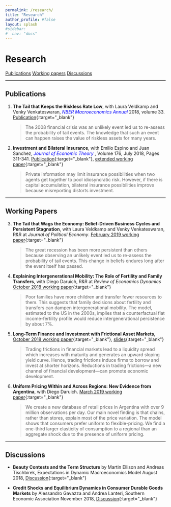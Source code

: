 ```yaml
---
permalink: /research/
title: "Research"
author_profile: #false
layout: splash
#sidebar:
#  nav: "docs"
---
```


# Research
 [Publications](#publications)     [Working papers](#wp)     [Discussions](#discussions)

---
## Publications <a name="publications"></a>
1. **The Tail that Keeps the Riskless Rate Low**, with Laura Veldkamp and Venky Venkateswaran, <span style="color:blue"> *NBER Macroeconomics Annual* </span>  2018, volume 33. [Publication](http://www.nber.org/chapters/c14073){:target="_blank"}
 
    > The 2008 financial crisis was an unlikely event led us to re-assess the probability of tail events. The knowledge that such an event can happen raises the value of riskless assets for many years.


2. **Investment and Bilateral Insurance**, with Emilio Espino and Juan Sanchez, <span style="color:blue"> *Journal of Economic Theory* </span>, Volume 176, July 2018, Pages 311-341. [Publication](https://www.sciencedirect.com/science/article/pii/S002205311830098X){:target="_blank"}, [extended working paper](http://www.juliankozlowski.com/papers/EKS.pdf){:target="_blank"}
 
    > Private information may limit insurance possibilities when two agents get together to pool idiosyncratic risk. However, if there is capital accumulation, bilateral insurance possibilities improve because misreporting distorts investment. 

---
## Working Papers <a name="wp"></a>
3. **The Tail that Wags the Economy: Belief-Driven Business Cycles and Persistent Stagnation**, with Laura Veldkamp and Venky Venkateswaran, R&R  at *Journal of Political Economy*. [February 2019 working paper](http://www.juliankozlowski.com/papers/KVV.pdf){:target="_blank"}

    > The great recession has been more persistent than others because observing an unlikely event led us to re-assess the probability of tail events. This change in beliefs endures long after the event itself has passed.


4. **Explaining Intergenerational Mobility: The Role of Fertility and Family Transfers**, with Diego Daruich, R&R  at *Review of Economics Dynamics* [October 2018 working paper](https://s3.amazonaws.com/real.stlouisfed.org/wp/2018/2018-011.pdf){:target="_blank"}

    > Poor families have more children and transfer fewer resources to them. This suggests that family decisions about fertility and transfers can dampen intergenerational mobility. The model, estimated to the US in the 2000s, implies that a counterfactual flat income-fertility profile would reduce intergenerational persistence by about 7%.


5. **Long-Term Finance and Investment with Frictional Asset Markets**, [October 2018 working paper](https://s3.amazonaws.com/real.stlouisfed.org/wp/2018/2018-012.pdf){:target="_blank"}, [slides](http://www.juliankozlowski.com/papers/Kozlowski_2018_Fuqua.pdf){:target="_blank"}

    > Trading frictions in financial markets lead to a liquidity spread which increases with maturity and generates an upward sloping yield curve. Hence, trading frictions induce firms to borrow and invest at shorter horizons. Reductions in trading frictions—a new channel of financial development—can promote economic development.

 
6. **Uniform Pricing Within and Across Regions: New Evidence from Argentina**, with Diego Daruich. [March 2019 working paper](http://www.juliankozlowski.com/papers/DK_prices_2019.pdf){:target="_blank"}

    > We create a new database of retail prices in Argentina with over 9 million observations per day. Our main novel finding is that chains, rather than stores, explain most of the price variation. The model shows that consumers prefer uniform to flexible-pricing. We find a one-third larger elasticity of consumption to a regional than an aggregate shock due to the presence of uniform pricing.


   
 ---
## Discussions <a name="discussions"></a>

- **Beauty Contests and the Term Structure** by Martin Ellison and Andreas Tischbirek, Expectations in Dynamic Macroeconomics Model August 2018, [Discussion](http://www.juliankozlowski.com/papers/Discussion_EllisonTischbirekz.pdf){:target="_blank"}

- **Credit Shocks and Equilibrium Dynamics in Consumer Durable Goods Markets** by Alessandro Gavazza and Andrea Lanteri, Southern Economic Association November 2018, [Discussion](http://www.juliankozlowski.com/papers/Discussion_GavazzaLanteri18.pdf){:target="_blank"}

